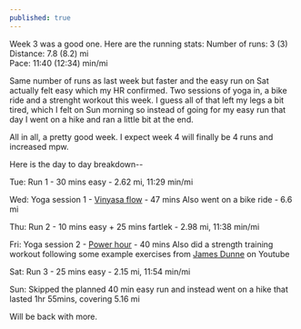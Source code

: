 ```yaml
---
published: true
---
```

Week 3 was a good one. Here are the running stats:
Number of runs: 3 (3)
Distance: 7.8 (8.2) mi  
Pace: 11:40 (12:34) min/mi 

Same number of runs as last week but faster and the easy run on Sat actually felt easy which my HR confirmed. Two sessions of yoga in, a bike ride and a strenght workout this week. I guess all of that left my legs a bit tired, which I felt on Sun morning so instead of going for my easy run that day I went on a hike and ran a little bit at the end.

All in all, a pretty good week. I expect week 4 will finally be 4 runs and increased mpw.

Here is the day to day breakdown--

Tue: Run 1 - 30 mins easy - 2.62 mi, 11:29 min/mi  

Wed: Yoga session 1 - [Vinyasa flow](https://www.youtube.com/watch?v=WfcMiYVsoAw) - 47 mins
     Also went on a bike ride - 6.6 mi

Thu: Run 2 - 10 mins easy + 25 mins fartlek - 2.98 mi, 11:38 min/mi

Fri: Yoga session 2 - [Power hour](https://www.youtube.com/watch?v=cwdgV8aiNyQ&t=2557s) - 40 mins
     Also did a strength training workout following some example exercises from [James Dunne](https://www.youtube.com/user/RunningRevolution) on Youtube

Sat: Run 3 - 25 mins easy - 2.15 mi, 11:54 min/mi 

Sun: Skipped the planned 40 min easy run and instead went on a hike that lasted 1hr 55mins, covering 5.16 mi


Will be back with more.
